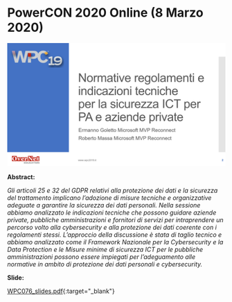 # PowerCON 2020 Online (8 Marzo 2020)

![](WPC076.png)

__Abstract:__

*Gli articoli 25 e 32 del GDPR relativi alla protezione dei dati e la sicurezza del trattamento implicano l’adozione di misure tecniche e organizzative adeguate a garantire la sicurezza dei dati personali.
Nella sessione abbiamo analizzato le indicazioni tecniche che possono guidare aziende private, pubbliche amministrazioni e fornitori di servizi per intraprendere un percorso volto alla cybersecurity e alla protezione dei dati coerente con i regolamenti stessi. L’approccio della discussione è stata di taglio tecnico e abbiamo analizzato come il Framework Nazionale per la Cybersecurity e la Data Protection e le Misure minime di sicurezza ICT per le pubbliche amministrazioni possono essere impiegati per l’adeguamento alle normative in ambito di protezione dei dati personali e cybersecurity.*

__Slide:__

[WPC076_slides.pdf](WPC076_slides.pdf){:target="_blank"}
